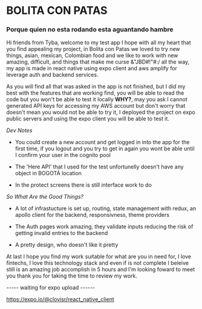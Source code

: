 # BOLITA CON PATAS

### Porque quien no esta rodando esta aguantando hambre

Hi friends from Tyba, welcome to my test app I hope with all my heart that you find appealing my project, in Bolita con Patas we loved to try new things, asian, mexican, Colombian food and we like to work with new amazing, difficult, and things that make me curse &"JBD#!"#:/ all the way, my app is made in react native using expo client and aws amplify for leverage auth and backend services.

As you will find all that was asked in the app is not finished, but I did my best with the features that are working find, you will be able to read the code but you won't be able to test it locally **WHY?**, may you ask I cannot generated API keys for accessing my AWS account but don't worry that doesn't mean you would not be able to try it, I deployed the project on expo public servers and using the expo client you will be able to test it.

*Dev Notes*

- You could create a new account and get logged in into the app for the first time, if you logout and you try to get in again you wont be able until I confirm your user in the cognito pool

- The 'Here API' that I used for the test unfortunelly doesn't have any object in BOGOTÁ location

- In the protect screens there is still interface work to do

*So What Are the Good Things?*

- A lot of infrastucture is set up, routing, state management with redux, an apollo client for the backend, responsivness, theme providers

- The Auth pages work amazing, they validate inputs reducing the risk of getting invalid entries to the backend

- A pretty design, who doesn't like it pretty

At last I hope you find my work suitable for what are you in need for, I love fintechs, I love this technology stack and even if is not complete I beleive still is an amazing job accomplish in 5 hours and I'm looking foward to meet you thank you for taking the time to review my work.

----- waiting for expo upload ------ 

https://expo.io/@clovisr/react_native_client